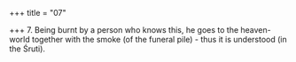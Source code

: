 +++
title = "07"

+++
7. Being burnt by a person who knows this, he goes to the heaven-world together with the smoke (of the funeral pile) - thus it is understood (in the Śruti).
